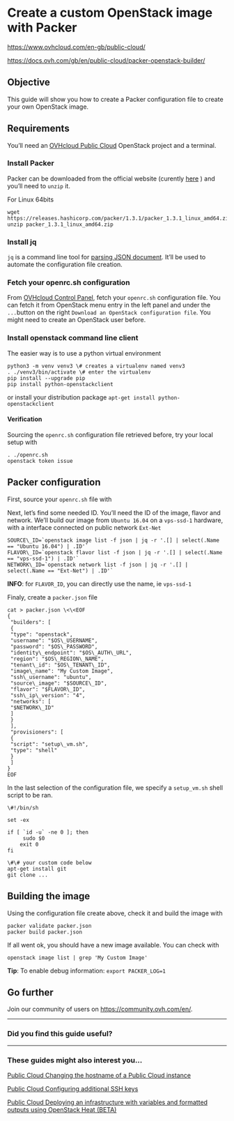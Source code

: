 Create a custom OpenStack image with Packer
===========================================

<https://www.ovhcloud.com/en-gb/public-cloud/>

<https://docs.ovh.com/gb/en/public-cloud/packer-openstack-builder/>

Objective
---------

This guide will show you how to create a Packer configuration file to create your own OpenStack image.

Requirements
------------

You’ll need an [OVHcloud Public Cloud](https://www.ovhcloud.com/en-gb/public-cloud/) OpenStack project and a terminal.

### Install Packer

Packer can be downloaded from the official website (curently [here](https://www.packer.io/downloads.html) ) and you’ll need to `unzip` it.

For Linux 64bits

    wget https://releases.hashicorp.com/packer/1.3.1/packer_1.3.1_linux_amd64.zip
    unzip packer_1.3.1_linux_amd64.zip

### Install jq

`jq` is a command line tool for [parsing JSON document](https://stedolan.github.io/jq/manual/). It’ll be used to automate the configuration file creation.

### Fetch your openrc.sh configuration

From [OVHcloud Control Panel](https://www.ovh.com/auth/?action=gotomanager&from=https://www.ovh.co.uk/&ovhSubsidiary=GB), fetch your `openrc.sh` configuration file. You can fetch it from OpenStack menu entry in the left panel and under the `...`button on the right `Download an OpenStack configuration file`. You might need to create an OpenStack user before.

### Install openstack command line client

The easier way is to use a python virtual environment

    python3 -m venv venv3 \# creates a virtualenv named venv3
    . ./venv3/bin/activate \# enter the virtualenv
    pip install --upgrade pip
    pip install python-openstackclient

or install your distribution package `apt-get install python-openstackclient`

#### Verification

Sourcing the `openrc.sh` configuration file retrieved before, try your local setup with

    . ./openrc.sh
    openstack token issue

Packer configuration
--------------------

First, source your `openrc.sh` file with

Next, let’s find some needed ID. You’ll need the ID of the image, flavor and network. We’ll build our image from `Ubuntu 16.04` on a `vps-ssd-1` hardware, with a interface connected on public network `Ext-Net`

    SOURCE\_ID=`openstack image list -f json | jq -r '.[] | select(.Name == "Ubuntu 16.04") | .ID'`
    FLAVOR\_ID=`openstack flavor list -f json | jq -r '.[] | select(.Name == "vps-ssd-1") | .ID'`
    NETWORK\_ID=`openstack network list -f json | jq -r '.[] | select(.Name == "Ext-Net") | .ID'`

**INFO**: for `FLAVOR_ID`, you can directly use the name, ie `vps-ssd-1`

Finaly, create a `packer.json` file

    cat > packer.json \<\<EOF
    {
     "builders": [
     {
     "type": "openstack",
     "username": "$OS\_USERNAME",
     "password": "$OS\_PASSWORD",
     "identity\_endpoint": "$OS\_AUTH\_URL",
     "region": "$OS\_REGION\_NAME",
     "tenant\_id": "$OS\_TENANT\_ID",
     "image\_name": "My Custom Image",
     "ssh\_username": "ubuntu",
     "source\_image": "$SOURCE\_ID",
     "flavor": "$FLAVOR\_ID",
     "ssh\_ip\_version": "4",
     "networks": [
     "$NETWORK\_ID"
     ]
     }
     ],
     "provisioners": [
     {
     "script": "setup\_vm.sh",
     "type": "shell"
     }
     ]
    }
    EOF

In the last selection of the configuration file, we specify a `setup_vm.sh` shell script to be ran.

    \#!/bin/sh

    set -ex

    if [ `id -u` -ne 0 ]; then
         sudo $0
        exit 0
    fi

    \#\# your custom code below
    apt-get install git
    git clone ...

Building the image
------------------

Using the configuration file create above, check it and build the image with

    packer validate packer.json
    packer build packer.json

If all went ok, you should have a new image available. You can check with

    openstack image list | grep 'My Custom Image'

**Tip**: To enable debug information: `export PACKER_LOG=1`

Go further
----------

Join our community of users on <https://community.ovh.com/en/>.

---

### Did you find this guide useful?

---

### These guides might also interest you…

[Public Cloud
Changing the hostname of a Public Cloud instance](safari-reader://docs.ovh.com/gb/en/public-cloud/changing_the_hostname_of_an_instance/)

[Public Cloud
Configuring additional SSH keys](safari-reader://docs.ovh.com/gb/en/public-cloud/configuring_additional_ssh_keys/)

[Public Cloud
Deploying an infrastructure with variables and formatted outputs using OpenStack Heat (BETA)](safari-reader://docs.ovh.com/gb/en/public-cloud/deploy-infrastructure-with-variables-and-formatted-outputs-openstack-heat/)